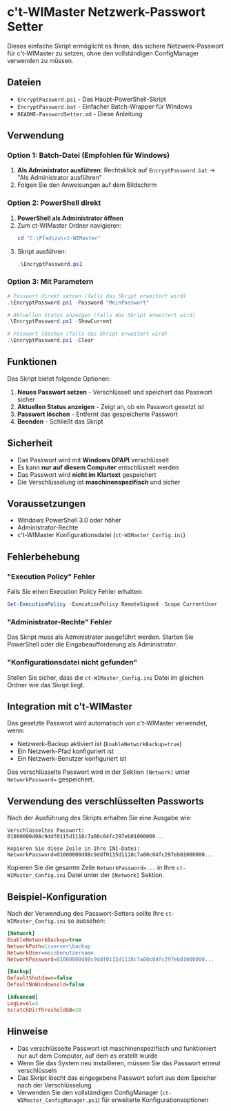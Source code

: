 # c't-WIMaster Netzwerk-Passwort Setter

Dieses einfache Skript ermöglicht es Ihnen, das sichere Netzwerk-Passwort für c't-WIMaster zu setzen, ohne den vollständigen ConfigManager verwenden zu müssen.

## Dateien

- `EncryptPassword.ps1` - Das Haupt-PowerShell-Skript
- `EncryptPassword.bat` - Einfacher Batch-Wrapper für Windows
- `README-PasswordSetter.md` - Diese Anleitung

## Verwendung

### Option 1: Batch-Datei (Empfohlen für Windows)

1. **Als Administrator ausführen**: Rechtsklick auf `EncryptPassword.bat` → "Als Administrator ausführen"
2. Folgen Sie den Anweisungen auf dem Bildschirm

### Option 2: PowerShell direkt

1. **PowerShell als Administrator öffnen**
2. Zum ct-WIMaster Ordner navigieren:
   ```powershell
   cd "C:\Pfad\zu\ct-WIMaster"
   ```
3. Skript ausführen:
   ```powershell
   .\EncryptPassword.ps1
   ```

### Option 3: Mit Parametern

```powershell
# Passwort direkt setzen (falls das Skript erweitert wird)
.\EncryptPassword.ps1 -Password "MeinPasswort"

# Aktuellen Status anzeigen (falls das Skript erweitert wird)
.\EncryptPassword.ps1 -ShowCurrent

# Passwort löschen (falls das Skript erweitert wird)
.\EncryptPassword.ps1 -Clear
```

## Funktionen

Das Skript bietet folgende Optionen:

1. **Neues Passwort setzen** - Verschlüsselt und speichert das Passwort sicher
2. **Aktuellen Status anzeigen** - Zeigt an, ob ein Passwort gesetzt ist
3. **Passwort löschen** - Entfernt das gespeicherte Passwort
4. **Beenden** - Schließt das Skript

## Sicherheit

- Das Passwort wird mit **Windows DPAPI** verschlüsselt
- Es kann **nur auf diesem Computer** entschlüsselt werden
- Das Passwort wird **nicht im Klartext** gespeichert
- Die Verschlüsselung ist **maschinenspezifisch** und sicher

## Voraussetzungen

- Windows PowerShell 3.0 oder höher
- Administrator-Rechte
- c't-WIMaster Konfigurationsdatei (`ct-WIMaster_Config.ini`)

## Fehlerbehebung

### "Execution Policy" Fehler
Falls Sie einen Execution Policy Fehler erhalten:
```powershell
Set-ExecutionPolicy -ExecutionPolicy RemoteSigned -Scope CurrentUser
```

### "Administrator-Rechte" Fehler
Das Skript muss als Administrator ausgeführt werden. Starten Sie PowerShell oder die Eingabeaufforderung als Administrator.

### "Konfigurationsdatei nicht gefunden"
Stellen Sie sicher, dass die `ct-WIMaster_Config.ini` Datei im gleichen Ordner wie das Skript liegt.

## Integration mit c't-WIMaster

Das gesetzte Passwort wird automatisch von c't-WIMaster verwendet, wenn:
- Netzwerk-Backup aktiviert ist (`EnableNetworkBackup=true`)
- Ein Netzwerk-Pfad konfiguriert ist
- Ein Netzwerk-Benutzer konfiguriert ist

Das verschlüsselte Passwort wird in der Sektion `[Network]` unter `NetworkPassword=` gespeichert.

## Verwendung des verschlüsselten Passworts

Nach der Ausführung des Skripts erhalten Sie eine Ausgabe wie:

```
Verschlüsseltes Passwort:
01000000d08c9ddf0115d1118c7a00c04fc297eb01000000...

Kopieren Sie diese Zeile in Ihre INI-Datei:
NetworkPassword=01000000d08c9ddf0115d1118c7a00c04fc297eb01000000...
```

Kopieren Sie die gesamte Zeile `NetworkPassword=...` in Ihre `ct-WIMaster_Config.ini` Datei unter der `[Network]` Sektion.

## Beispiel-Konfiguration

Nach der Verwendung des Passwort-Setters sollte Ihre `ct-WIMaster_Config.ini` so aussehen:

```ini
[Network]
EnableNetworkBackup=true
NetworkPath=\\server\backup
NetworkUser=meinbenutzername
NetworkPassword=01000000d08c9ddf0115d1118c7a00c04fc297eb01000000...

[Backup]
DefaultShutdown=false
DefaultNoWindowsold=false

[Advanced]
LogLevel=3
ScratchDirThresholdGB=20
```

## Hinweise

- Das verschlüsselte Passwort ist maschinenspezifisch und funktioniert nur auf dem Computer, auf dem es erstellt wurde
- Wenn Sie das System neu installieren, müssen Sie das Passwort erneut verschlüsseln
- Das Skript löscht das eingegebene Passwort sofort aus dem Speicher nach der Verschlüsselung
- Verwenden Sie den vollständigen ConfigManager (`ct-WIMaster_ConfigManager.ps1`) für erweiterte Konfigurationsoptionen